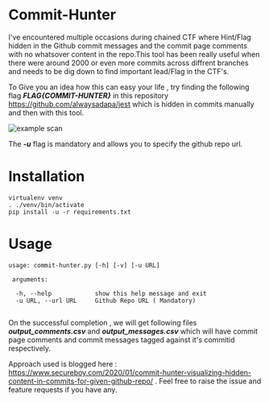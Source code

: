 # Commit-Hunter

I've encountered multiple occasions during chained CTF where Hint/Flag hidden in the Github commit messages and the commit page comments with no whatsover content in the repo.This tool has been really useful when there were around 2000 or even more commits across diffrent branches and needs to be dig down to find important lead/Flag in the CTF's.


To Give you an idea how this can easy your life , try finding the following flag ***FLAG{COMMIT-HUNTER}*** in this repository https://github.com/alwaysadapa/jest which is hidden in commits manually and then with this tool.




![example scan](https://www.secureboy.com/wp-content/uploads/2020/01/Screen-Shot-2020-01-05-at-7.56.08-PM-1024x115.png)




The ***-u*** flag  is mandatory and allows you to specify the github repo url.

# Installation

```shell
virtualenv venv
. ./venv/bin/activate
pip install -u -r requirements.txt
```


# Usage

```
usage: commit-hunter.py [-h] [-v] [-u URL]

 arguments:
 
  -h, --help            show this help message and exit
  -u URL, --url URL     Github Repo URL ( Mandatory)


```
On the successful completion , we will get following files ***output_comments.csv*** and ***output_messages.csv*** which will have commit page comments and commit messages tagged against it's commitid respectively.

Approach used is blogged here : https://www.secureboy.com/2020/01/commit-hunter-visualizing-hidden-content-in-commits-for-given-github-repo/ . Feel free to raise the issue and feature requests if you have any.
